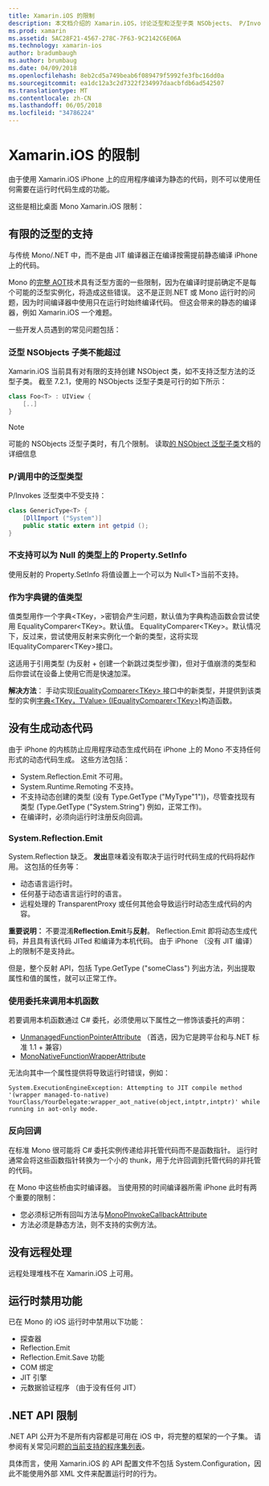 ```yaml
---
title: Xamarin.iOS 的限制
description: 本文档介绍的 Xamarin.iOS，讨论泛型和泛型子类 NSObjects、 P/Invokes 在泛型对象，以及更多的限制。
ms.prod: xamarin
ms.assetid: 5AC28F21-4567-278C-7F63-9C2142C6E06A
ms.technology: xamarin-ios
author: bradumbaugh
ms.author: brumbaug
ms.date: 04/09/2018
ms.openlocfilehash: 8eb2cd5a749beab6f089479f5992fe3fbc16dd0a
ms.sourcegitcommit: ea1dc12a3c2d7322f234997daacbfdb6ad542507
ms.translationtype: MT
ms.contentlocale: zh-CN
ms.lasthandoff: 06/05/2018
ms.locfileid: "34786224"
---
```

# <a name="limitations-of-xamarinios"></a>Xamarin.iOS 的限制

由于使用 Xamarin.iOS iPhone 上的应用程序编译为静态的代码，则不可以使用任何需要在运行时代码生成的功能。

这些是相比桌面 Mono Xamarin.iOS 限制：

 <a name="Limited_Generics_Support" />


## <a name="limited-generics-support"></a>有限的泛型的支持

与传统 Mono/.NET 中，而不是由 JIT 编译器正在编译按需提前静态编译 iPhone 上的代码。

Mono 的[完整 AOT](http://www.mono-project.com/docs/advanced/aot/#full-aot)技术具有泛型方面的一些限制，因为在编译时提前确定不是每个可能的泛型实例化，将造成这些错误。 这不是正则.NET 或 Mono 运行时的问题，因为时间编译器中使用只在运行时始终编译代码。 但这会带来的静态的编译器，例如 Xamarin.iOS 一个难题。

一些开发人员遇到的常见问题包括：

 <a name="Generic_Subclasses_of_NSObjects_are_limited" />


### <a name="generic-subclasses-of-nsobjects-are-limited"></a>泛型 NSObjects 子类不能超过

Xamarin.iOS 当前具有对有限的支持创建 NSObject 类，如不支持泛型方法的泛型子类。 截至 7.2.1，使用的 NSObjects 泛型子类是可行的如下所示：

```csharp
class Foo<T> : UIView {
    [..]
}
```

> [!NOTE]
> 可能的 NSObjects 泛型子类时，有几个限制。 读取[的 NSObject 泛型子类](~/ios/internals/api-design/nsobject-generics.md)文档的详细信息



### <a name="pinvokes-in-generic-types"></a>P/调用中的泛型类型

P/Invokes 泛型类中不受支持：

```csharp
class GenericType<T> {
    [DllImport ("System")]
    public static extern int getpid ();
}
```

 <a name="Property.SetInfo_on_a_Nullable_Type_is_not_supported" />


### <a name="propertysetinfo-on-a-nullable-type-is-not-supported"></a>不支持可以为 Null 的类型上的 Property.SetInfo

使用反射的 Property.SetInfo 将值设置上一个可以为 Null&lt;T&gt;当前不支持。

 <a name="Value_types_as_Dictionary_Keys" />


### <a name="value-types-as-dictionary-keys"></a>作为字典键的值类型

值类型用作一个字典&lt;TKey，&gt;密钥会产生问题，默认值为字典构造函数会尝试使用 EqualityComparer&lt;TKey&gt;。默认值。 EqualityComparer&lt;TKey&gt;。默认情况下，反过来，尝试使用反射来实例化一个新的类型，这将实现 IEqualityComparer&lt;TKey&gt;接口。

这适用于引用类型 (为反射 + 创建一个新跳过类型步骤)，但对于值崩溃的类型和后你尝试在设备上使用它而是快速加深。

 **解决方法**： 手动实现[IEqualityComparer&lt;TKey&gt; ](https://developer.xamarin.com/api/type/System.Collections.Generic.IEqualityComparer%601/)接口中的新类型，并提供到该类型的实例[字典&lt;TKey，TValue&gt; ](https://developer.xamarin.com/api/type/System.Collections.Generic.Dictionary%3CTKey,TValue%3E/) [(IEqualityComparer&lt;TKey&gt;)](https://developer.xamarin.com/api/type/System.Collections.Generic.IEqualityComparer%601/)构造函数。


 <a name="No_Dynamic_Code_Generation" />


## <a name="no-dynamic-code-generation"></a>没有生成动态代码

由于 iPhone 的内核防止应用程序动态生成代码在 iPhone 上的 Mono 不支持任何形式的动态代码生成。 这些方法包括：

-  System.Reflection.Emit 不可用。
-  System.Runtime.Remoting 不支持。
-  不支持动态创建的类型 (没有 Type.GetType ("MyType"1"))，尽管查找现有类型 (Type.GetType ("System.String") 例如，正常工作)。 
-  在编译时，必须向运行时注册反向回调。


 
 <a name="System.Reflection.Emit" />


### <a name="systemreflectionemit"></a>System.Reflection.Emit

System.Reflection 缺乏。 **发出**意味着没有取决于运行时代码生成的代码将起作用。 这包括的任务等：

-  动态语言运行时。
-  任何基于动态语言运行时的语言。
-  远程处理的 TransparentProxy 或任何其他会导致运行时动态生成代码的内容。 


 **重要说明：** 不要混淆**Reflection.Emit**与**反射**。 Reflection.Emit 即将动态生成代码，并且具有该代码 JITed 和编译为本机代码。 由于 iPhone （没有 JIT 编译） 上的限制不是支持此。

但是，整个反射 API，包括 Type.GetType ("someClass") 列出方法，列出提取属性和值的属性，就可以正常工作。

### <a name="using-delegates-to-call-native-functions"></a>使用委托来调用本机函数

若要调用本机函数通过 C# 委托，必须使用以下属性之一修饰该委托的声明：

- [UnmanagedFunctionPointerAttribute](https://developer.xamarin.com/api/type/System.Runtime.InteropServices.UnmanagedFunctionPointerAttribute/) （首选，因为它是跨平台和与.NET 标准 1.1 + 兼容）
- [MonoNativeFunctionWrapperAttribute](https://developer.xamarin.com/api/type/ObjCRuntime.MonoNativeFunctionWrapperAttribute)

无法向其中一个属性提供将导致运行时错误，例如：

```
System.ExecutionEngineException: Attempting to JIT compile method '(wrapper managed-to-native) YourClass/YourDelegate:wrapper_aot_native(object,intptr,intptr)' while running in aot-only mode.
```
 
 <a name="Reverse_Callbacks" />


### <a name="reverse-callbacks"></a>反向回调

在标准 Mono 很可能将 C# 委托实例传递给非托管代码而不是函数指针。 运行时通常会将这些函数指针转换为一个小的 thunk，用于允许回调到托管代码的非托管的代码。

在 Mono 中这些桥由实时编译器。 当使用预的时间编译器所需 iPhone 此时有两个重要的限制：

-  您必须标记所有回叫方法与[MonoPInvokeCallbackAttribute](https://developer.xamarin.com/api/type/ObjCRuntime.MonoPInvokeCallbackAttribute) 
-  方法必须是静态方法，则不支持的实例方法。 
 
<a name="No_Remoting" />

## <a name="no-remoting"></a>没有远程处理

远程处理堆栈不在 Xamarin.iOS 上可用。


 <a name="Runtime_Disabled_Features" />


## <a name="runtime-disabled-features"></a>运行时禁用功能

已在 Mono 的 iOS 运行时中禁用以下功能：

-  探查器
-  Reflection.Emit
-  Reflection.Emit.Save 功能
-  COM 绑定
-  JIT 引擎
-  元数据验证程序 （由于没有任何 JIT）


 <a name=".NET_API_Limitations" />


## <a name="net-api-limitations"></a>.NET API 限制

.NET API 公开为不是所有内容都是可用在 iOS 中，将完整的框架的一个子集。 请参阅有关常见问题[的当前支持的程序集列表](~/cross-platform/internals/available-assemblies.md)。



具体而言，使用 Xamarin.iOS 的 API 配置文件不包括 System.Configuration，因此不能使用外部 XML 文件来配置运行时的行为。
